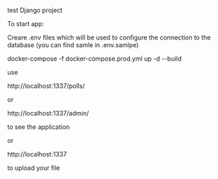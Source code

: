test Django project

To start app:

Creare .env files which will be used to configure the connection to the database  (you can find samle in .env.samlpe)

docker-compose -f docker-compose.prod.yml up -d --build

use 

http://localhost:1337/polls/

or 

http://localhost:1337/admin/

to see the application

or

http://localhost:1337

to upload your file 